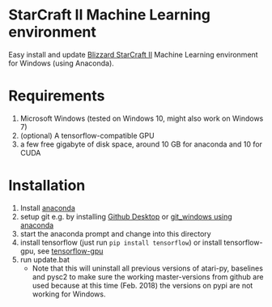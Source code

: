 StarCraft II Machine Learning environment
=========================================
Easy install and update [Blizzard StarCraft II](https://starcraft2.com) Machine Learning environment for Windows (using Anaconda).

Requirements
============
1. Microsoft Windows (tested on Windows 10, might also work on Windows 7)
1. (optional) A tensorflow-compatible GPU 
1. a few free gigabyte of disk space, around 10 GB for anaconda and 10 for CUDA

Installation
============
1. Install [anaconda](https://www.anaconda.com/download/)
1. setup git e.g. by installing [Github Desktop](https://desktop.github.com/) or [git_windows using anaconda](https://anaconda.org/swc/git_windows)
1. start the anaconda prompt and change into this directory
1. install tensorflow (just run `pip install tensorflow`) or install tensorflow-gpu, see [tensorflow-gpu](tensorflow-gpu.md)
1. run update.bat
    * Note that this will uninstall all previous versions of atari-py, baselines and pysc2 to make sure the working master-versions from github are used because at this time (Feb. 2018) the versions on pypi are not working for Windows.